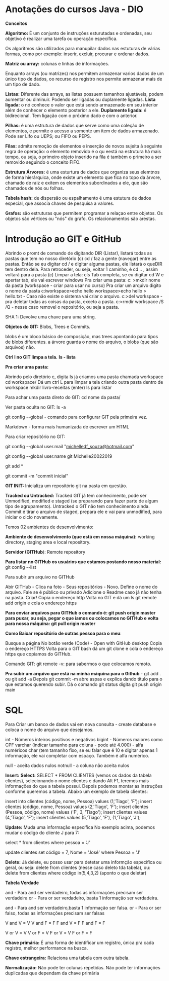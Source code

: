 # Anotações do cursos Java - DIO

**Conceitos**

**Algoritmo:** É um conjunto de instruções esturutadas e ordenadas, seu objetivo é realizar uma tarefa ou operação específica.

Os algoritmos são utilizados para manupilar dados nas estuturas de várias formas, como por exemplo: inserir, excluir, procurar e ordenar dados.

**Matriz ou array:** colunas e linhas de informações.

Enquanto arrays (ou matrizes) nos permitem armazenar varios dados de um único tipo de dados, oo recurso de registro nos permite armazenar mais de um tipo de dado. 

**Listas:**  Diferente das arrays, as listas possuem tamanhos ajustáveis, podem aumentar ou diminuir.
Podendo ser ligadas ou duplamente ligadas.
**Lista ligada:** o nó conhece o valor que está sendo armazenado em seu interior além de conhecer o elemento posterior a ele.
**Duplamente ligada:** é bidirecional. Tem ligação com o próximo dado e com o anterior. 

**Pilhas:** é uma estrutura de dados que serve como uma coleção de elementos, e permite o acesso a somente um item de dados armazenado.
Pode ser Lifo ou UEPS; ou FIFO ou PEPS.

**Filas:**  admite remoção de elementos e inserção de novos sujeita à seguinte regra de operação:
o elemento removido é o qu eestá na estrutura há mais tempo, ou seja, o primeiro objeto inserido na fila é também o primeiro a ser removido seguindo o conceito FIFO.

**Estrutura Árvores:** é uma esturtura de dados que organiza seus elemtnos de forma hierárquica, onde existe um elemento que fica no topo da árvore, chamado de raiz e exitem os elementos subordinados a ele, que são chamados de nós ou folhas.

**Tabela hash:** de dispersão ou espalhamento é uma estutura de dados especial, que associa chaves de pesquisa a valores.

**Grafos:** são estruturas que permitem programar a relaçao entre objetos.
Os objetos são vértices ou "nós" do grafo.
Os relacionamentos são arestas. 

# Introdução ao GIT e GitHub

Abrindo o promt de comando de digitando DIR (Listar), listará todas as pastas que tem no nosso diretório (c)
cd / faz a gente (navegar) entre as pastas. Então se eu digitar cd / e digitar alguma pastas, ele listará o queDIR tem dentro dela.
Para retroceder, ou seja, voltar 1 caminho, é cd .. , assim voltará para a pasta (c)
Limpar a tela: cls
Tab completa, se eu digitar cd W e apertar tab, ele vai escrever windows
Pra criar uma pasta: c: \>mkdir nome da pasta (workspace - criar para usar no curso)
Pra criar um arquivo digito o nome da pasta c:\workspace>echo hello
workspace>echo hello > hello.txt - Caso não existe o sistema vai criar o arquivo.
c:\>del workspace - pra deletar todas as coisas da pasta, exceto a pasta.
c:\>rmdir workspace /S /Q - nesse caso removel o repositório, ou seja a pasta.

SHA 1: Devolve uma chave para uma string.

**Objetos do GIT:** Blobs, Trees e Commits.

blobs é um bloco básico de composição, mas trees apontando para tipos de blobs diferentes. a árvore guarda o nome do arquivo, o blobs (que são arquivos) não. 

**Ctrl l no GIT limpa a tela.**
**ls - lista**

**Pra criar uma pasta:**

Abrindo pelo diretório c, digita ls
já criamos uma pasta chamada workspace
cd workspace/
Dá um ctrl L para limpar a tela
criando outra pasta dentro de workspace
mkdir livro-receitas (enter)
ls para listar

Para achar uma pasta direto do GIT: cd nome da pasta/

Ver pasta oculta no GIT: ls -a

git config --global - comando para configurar GIT pela primeira vez.

Markdown - forma mais humanizada de escrever um HTML

Para criar repositório no GIT:

git config --global user.mail "michelledf_souza@hotmail.com"

git config --global user.name git Michelle20022019

git add *

git commit -m "commit inicial"

**GIT INIT:** Inicializa um repositório git na pasta em questão.

**Tracked ou Untracked:** Tracked GIT já tem conhecimento, pode ser Unmodified, modified e staged (se preparando para fazer parte de algum tipo de agrupamento).
Untracked o GIT não tem conhecimento ainda. 
Commit é tirar o arquivo de staged, prepara ele e vai para unmodified, para iniciar o ciclo novamente. 

Temos 02 ambientes de desenvolvimento:

**Ambiente de desenvolvimento (que está em nossa máquina):** working directory, staging area e local repository.

**Servidor (GITHub**):  Remote repository

**Para listar no GITHub os usuários que estamos postando nosso material:** git config --list

Para subir um arquivo no GITHub

Abir GITHub - Clica na foto - Seus repositórios - Novo.
Define o nome do arquivo.
Fale se é público ou privado
Adicione o Readme caso já não tenha na pasta. Criar!
Copia o endereço http
Volta no GIT e dá um ls
git remote add origin e cola o endereço https

**Para enviar arquivos para GITHub o comando é:  git push origin master**
**para puxar, ou seja, pegar o que íamos ou colocamos no GITHub e volta para nossa máquina: git pull origin master**

**Como Baixar repositório de outras pessoa para o meu**:

Busque a página
No botão verde (Code) - Open with GitHub desktop
Copia o endereço HTTPS
Volta para o GIT bash dá um git clone e cola o endereço https que copiamos do GITHub.

Comando GIT: git remote -v: para sabermos o que colocamos remoto.

**Pra subir um arquivo que está na minha máquina para o Github** - git add . ou git add -a
Depois git commit -m abre aspas e explica dando título para o que estamos querendo subir.
Dá o comando git status
digita git push origin main

# SQL

Para Criar um banco de dados vai em nova consulta - create database e coloca o nome do arquivo que desejamos. 

int - Números inteiros positivos e negativos
bigint - Números maiores como CPF
varchar (indicar tamanho para coluna - pode até 4.000) - alfa numéricos
char (tem tamanho fixo, se eu falar que é 10 e digitar apenas 1 informação, ele vai completar com espaço. Também é alfa numérico. 

null - aceita dados nulos
notnull - a coluna não aceita nulos

**Insert:** 
**Select:** SELECT * FROM CLIENTES (vemos os dados da tabela clientes), selecionando o nome clientes e dando Alt F1, teremos mais informações do que a tabela possui. Depois podemos montar as instruções conforme queremos a tabela.
Abaixo um exemplo de tabela clientes:

insert into clientes (código, nome, Pessoa) values (1,'Tiago', 'F');
insert clientes (código, nome, Pessoa) values (2,'Tiago', 'F');
insert clientes (Pessoa, código, nome) values ('F', 3, 'Tiago');
insert clientes values (4,'Tiago', 'F');
insert clientes values (5,'Tiago', 'F'), (1,'Tiago', 'J');

**Update:** Muda uma informação específica
No exemplo acima, podemos mudar o código do cliente J para 7:

select *
from clientes
where pessoa = 'J'

update clientes
set	código = 7,
	Nome = 'José'
where Pessoa = 'J'

**Delete:** Já delete, eu posso usar para detetar uma informção específica ou geral, ou seja:
delete 
from clientes
(nesse caso deleto tda tabela), ou:
delete
from clientes 
where código in(5,4,3,2)
(aponto o que deletar)

**Tabela Verdade**

and - Para and ser verdadeiro, todas as informações precisam ser verdadeira
or - Para or ser verdadeiro, basta 1 informação ser verdadeira.

and - Para and ser verdadeiro,basta 1 informação ser falsa.
or - Para or ser falso, todas as informações precisam ser falsas

V and V = V
V and F = F
F and V = F
F and F = F

V or V = V
V or F = V
F or V = V
F or F = F

**Chave primária:** É uma forma de identificar um registro, única pra cada registro, melhor performance na busca.

**Chave estrangeira:** Relaciona uma tabela com outra tabela.

**Normalização:** Não pode ter colunas repetidas.
Não pode ter informações duplicadas que dependam da chave primária